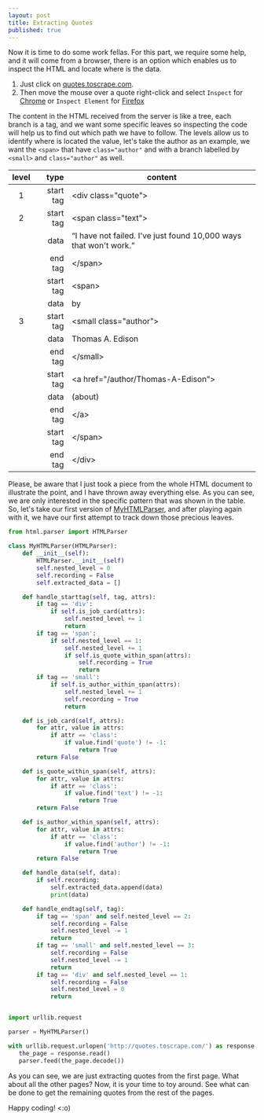 ```yaml
---
layout: post
title: Extracting Quotes
published: true
---
```


Now it is time to do some work fellas. For this part, we require some help, and it will come from a browser, there is an option which enables us to inspect the HTML and locate where is the data.

1. Just click on [quotes.toscrape.com](http://quotes.toscrape.com/).
2. Then move the mouse over a quote right-click and select `Inspect` for [Chrome](https://developers.google.com/web/tools/chrome-devtools/dom#inspect) or `Inspect Element` for [Firefox](https://developer.mozilla.org/en-US/docs/Tools/Page_Inspector/How_to/Open_the_Inspector)

The content in the HTML received from the server is like a tree, each branch is a tag, and we want some specific leaves so inspecting the code will help us to find out which path we have to follow. The levels allow us to identify where is located the value, let's take the author as an example, we want the `<span>` that have `class="author"` and with a branch labelled by `<small>` and `class="author"` as well.

| level | type | content
| :---: |  ---:|--------
|   1   | start tag | \<div class="quote"\> |
|   2   | start tag | \<span class="text"\> |
|       | data | “I have not failed. I've just found 10,000 ways that won't work.” |
|       | end tag | \</span\> |
|       | start tag | \<span\> |
|       | data | by |
|   3   | start tag | \<small class="author"\> |
|       | data | Thomas A. Edison |
|       | end tag | \</small\> |
|       | start tag | \<a href="/author/Thomas-A-Edison"\> |
|       | data | (about) |
|       | end tag | \</a\> |
|       | start tag | \</span\>|
|       | end tag | \</div\> |

Please, be aware that I just took a piece from the whole HTML document to illustrate the point, and I have thrown away everything else. As you can see, we are only interested in the specific pattern that was shown in the table. So, let's take our first version of [MyHTMLParser](https://ambarmendez.github.io/Scraping-From-Scratch), and after playing again with it, we have our first attempt to track down those precious leaves.

```python
from html.parser import HTMLParser

class MyHTMLParser(HTMLParser):
    def __init__(self):
        HTMLParser.__init__(self)
        self.nested_level = 0
        self.recording = False
        self.extracted_data = []

    def handle_starttag(self, tag, attrs):
        if tag == 'div':
            if self.is_job_card(attrs):
                self.nested_level += 1
                return
        if tag == 'span':
            if self.nested_level == 1:
                self.nested_level += 1
                if self.is_quote_within_span(attrs):
                    self.recording = True
                    return
        if tag == 'small':
            if self.is_author_within_span(attrs):
                self.nested_level += 1
                self.recording = True
                return

    def is_job_card(self, attrs):
        for attr, value in attrs:
            if attr == 'class':
                if value.find('quote') != -1:
                    return True
        return False

    def is_quote_within_span(self, attrs):
        for attr, value in attrs:
            if attr == 'class':
                if value.find('text') != -1:
                    return True
        return False

    def is_author_within_span(self, attrs):
        for attr, value in attrs:
            if attr == 'class':
                if value.find('author') != -1:
                    return True
        return False

    def handle_data(self, data):
        if self.recording:
            self.extracted_data.append(data)
            print(data)

    def handle_endtag(self, tag):
        if tag == 'span' and self.nested_level == 2:
            self.recording = False
            self.nested_level -= 1
            return
        if tag == 'small' and self.nested_level == 3:
            self.recording = False
            self.nested_level -= 1
            return
        if tag == 'div' and self.nested_level == 1:
            self.recording = False
            self.nested_level = 0
            return


import urllib.request

parser = MyHTMLParser()

with urllib.request.urlopen('http://quotes.toscrape.com/') as response:
   the_page = response.read()
   parser.feed(the_page.decode())
```

As you can see, we are just extracting quotes from the first page. What about all the other pages? Now, it is your time to toy around. See what can be done to get the remaining quotes from the rest of the pages.

Happy coding! <:o)
